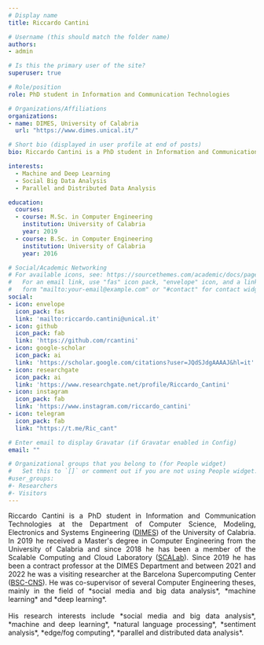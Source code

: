 ```yaml
---
# Display name
title: Riccardo Cantini

# Username (this should match the folder name)
authors:
- admin

# Is this the primary user of the site?
superuser: true

# Role/position
role: PhD student in Information and Communication Technologies

# Organizations/Affiliations
organizations:
- name: DIMES, University of Calabria
  url: "https://www.dimes.unical.it/"

# Short bio (displayed in user profile at end of posts)
bio: Riccardo Cantini is a PhD student in Information and Communication Technologies at the Department of Computer Science, Modeling, Electronics and Systems Engineering (DIMES) of the University of Calabria, since 2019. His current research focuses on *social media and big data analysis*, *machine and deep learning*, *natural language processing*, *sentiment analysis*, *edge/fog computing*, *parallel and distributed data analysis*.

interests:
  - Machine and Deep Learning
  - Social Big Data Analysis
  - Parallel and Distributed Data Analysis

education:
  courses:
  - course: M.Sc. in Computer Engineering
    institution: University of Calabria
    year: 2019
  - course: B.Sc. in Computer Engineering
    institution: University of Calabria
    year: 2016

# Social/Academic Networking
# For available icons, see: https://sourcethemes.com/academic/docs/page-builder/#icons
#   For an email link, use "fas" icon pack, "envelope" icon, and a link in the
#   form "mailto:your-email@example.com" or "#contact" for contact widget.
social:
- icon: envelope
  icon_pack: fas
  link: 'mailto:riccardo.cantini@unical.it'
- icon: github
  icon_pack: fab
  link: 'https://github.com/rcantini'
- icon: google-scholar
  icon_pack: ai
  link: 'https://scholar.google.com/citations?user=JQdSJdgAAAAJ&hl=it'
- icon: researchgate
  icon_pack: ai
  link: 'https://www.researchgate.net/profile/Riccardo_Cantini'
- icon: instagram
  icon_pack: fab
  link: 'https://www.instagram.com/riccardo_cantini'
- icon: telegram
  icon_pack: fab
  link: "https://t.me/Ric_cant"

# Enter email to display Gravatar (if Gravatar enabled in Config)
email: ""

# Organizational groups that you belong to (for People widget)
#   Set this to `[]` or comment out if you are not using People widget.
#user_groups:
#- Researchers
#- Visitors
---
```

<div style="text-align: justify">
Riccardo Cantini is a PhD student in Information and Communication Technologies at the Department of Computer Science, Modeling, Electronics and Systems Engineering (<a href="https://www.dimes.unical.it/">DIMES</a>) of the University of Calabria. In 2019 he received a Master's degree in Computer Engineering from the University of Calabria and since 2018 he has been a member of the Scalable Computing and Cloud Laboratory (<a href="http://scalab.dimes.unical.it/">SCALab</a>).
Since 2019 he has been a contract professor at the DIMES Department and between 2021 and 2022 he was a visiting researcher at the Barcelona Supercomputing Center (<a href="https://www.bsc.es/">BSC-CNS</a>). 
He was co-supervisor of several Computer Engineering theses, mainly in the field of *social media and big data analysis*, *machine learning* and *deep learning*. 
<br><br>His research interests include *social media and big data analysis*, *machine and deep learning*, *natural language processing*, *sentiment analysis*, *edge/fog computing*, *parallel and distributed data analysis*.
</div>